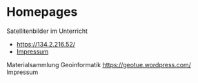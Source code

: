 # Homepages

Satellitenbilder im Unterricht
* https://134.2.216.52/
* [Impressum](./Impressum_Schulgeographie)

Materialsammlung Geoinformatik
https://geotue.wordpress.com/
Impressum
